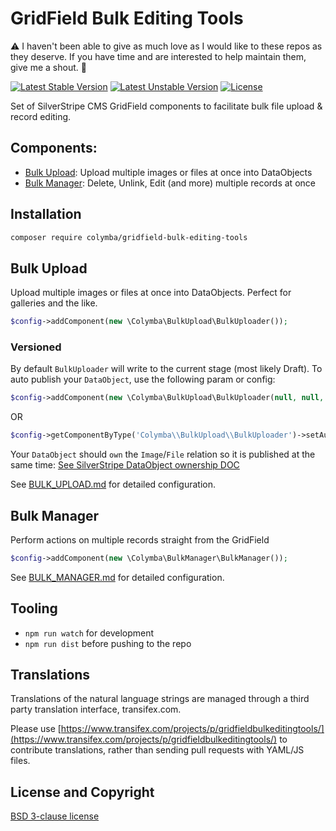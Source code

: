 # GridField Bulk Editing Tools

:warning: I haven't been able to give as much love as I would like to these repos as they deserve. If you have time and are interested to help maintain them, give me a shout. :rotating_light:

[![Latest Stable Version](https://poser.pugx.org/colymba/gridfield-bulk-editing-tools/v/stable.svg)](https://github.com/colymba/GridFieldBulkEditingTools/releases)
[![Latest Unstable Version](https://poser.pugx.org/colymba/gridfield-bulk-editing-tools/v/unstable.svg)](https://github.com/colymba/GridFieldBulkEditingTools/tree/master)
[![License](https://poser.pugx.org/colymba/gridfield-bulk-editing-tools/license.svg)](#license-and-copyright)

Set of SilverStripe CMS GridField components to facilitate bulk file upload & record editing.

## Components:
* [Bulk Upload](#bulk-upload): Upload multiple images or files at once into DataObjects
* [Bulk Manager](#bulk-manager): Delete, Unlink, Edit (and more) multiple records at once

## Installation

```sh
composer require colymba/gridfield-bulk-editing-tools
```

## Bulk Upload
Upload multiple images or files at once into DataObjects. Perfect for galleries and the like.

```php
$config->addComponent(new \Colymba\BulkUpload\BulkUploader());
```

### Versioned
By default `BulkUploader` will write to the current stage (most likely Draft). To auto publish your `DataObject`, use the following param or config:
```php
$config->addComponent(new \Colymba\BulkUpload\BulkUploader(null, null, true));
```
OR
```php
$config->getComponentByType('Colymba\\BulkUpload\\BulkUploader')->setAutoPublishDataObject(true);
```

Your `DataObject` should `own` the `Image`/`File` relation so it is published at the same time: [See SilverStripe DataObject ownership DOC](https://github.com/silverstripe/silverstripe-framework/blob/4.0/docs/en/02_Developer_Guides/00_Model/10_Versioning.md#dataobject-ownership)

See [BULK_UPLOAD.md](docs/en/BULK_UPLOAD.md) for detailed configuration.

## Bulk Manager
Perform actions on multiple records straight from the GridField

```php
$config->addComponent(new \Colymba\BulkManager\BulkManager());
```

See [BULK_MANAGER.md](docs/en//BULK_MANAGER.md) for detailed configuration.

## Tooling
* `npm run watch` for development
* `npm run dist` before pushing to the repo

## Translations

Translations of the natural language strings are managed through a third party translation interface, transifex.com.

Please use [https://www.transifex.com/projects/p/gridfieldbulkeditingtools/](https://www.transifex.com/projects/p/gridfieldbulkeditingtools/) to contribute translations, rather than sending pull requests with YAML/JS files.

## License and Copyright

[BSD 3-clause license](LICENSE)
